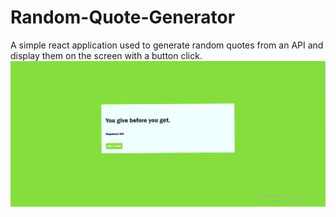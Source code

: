 
# Random-Quote-Generator
A simple react application used to generate random quotes from an API and display them on the screen with a button click.
![alt text](https://github.com/chandrikadalakoti2/Random-Quote-Generator/blob/main/Screenshot%20(162).png)
